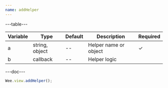 ```yaml
---
name: addHelper
---
```


---table---

| Variable | Type           | Default | Description           | Required |
| -------- | -------------- | ------- | --------------------- | -------- |
| a        | string, object | --      | Helper name or object | &#10003; |
| b        | callback       | --      | Helper logic          |          |

---doc---

```javascript
Wee.view.addHelper();
```